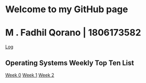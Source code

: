 # Welcome to my GitHub page

# M . Fadhil Qorano | 1806173582

[Log](TXT/mylog/)

## Operating Systems Weekly Top Ten List

[Week 0](W00/)
[Week 1](W01/)
[Week 2](W02/)
